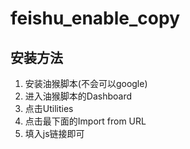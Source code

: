 # feishu_enable_copy

## 安装方法
 1. 安装油猴脚本(不会可以google)
 2. 进入油猴脚本的Dashboard
 3. 点击Utilities
 4. 点击最下面的Import from URL
 5. 填入js链接即可